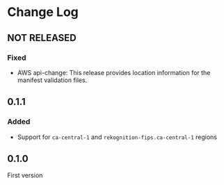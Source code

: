 # Change Log

## NOT RELEASED

### Fixed

- AWS api-change: This release provides location information for the manifest validation files.

## 0.1.1

### Added

- Support for `ca-central-1` and `rekognition-fips.ca-central-1` regions

## 0.1.0

First version
